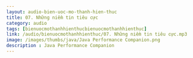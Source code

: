 ```yaml
---
layout: audio-bien-uoc-mo-thanh-hien-thuc
title: 07. Những niềm tin tiêu cực
category: audio
tags: [bienuocmothanhhienthucbienuocmothanhhienthuc]
link: /audio/bienuocmothanhhienthuc/07. Những niềm tin tiêu cực.mp3 
image: /images/thumbs/java/Java Performance Companion.png
description : Java Performance Companion 
---
```












